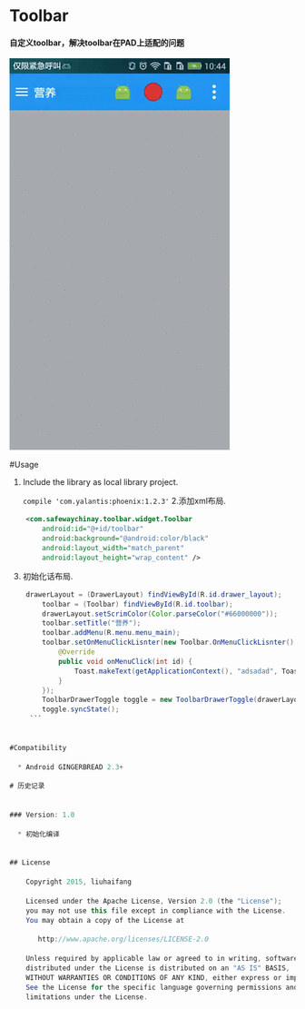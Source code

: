 # Toolbar

#### 自定义toolbar，解决toolbar在PAD上适配的问题


<img src="/snapshot/shapshot.gif" alt="alt text" style="width:200;height:200">

#Usage


1. Include the library as local library project.

    ``` compile 'com.yalantis:phoenix:1.2.3' ```
2.添加xml布局.

```xml
    <com.safewaychinay.toolbar.widget.Toolbar
        android:id="@+id/toolbar"
        android:background="@android:color/black"
        android:layout_width="match_parent"
        android:layout_height="wrap_content" />
  ```


3. 初始化话布局.

       
```java
    drawerLayout = (DrawerLayout) findViewById(R.id.drawer_layout);
        toolbar = (Toolbar) findViewById(R.id.toolbar);
        drawerLayout.setScrimColor(Color.parseColor("#66000000"));
        toolbar.setTitle("营养");
        toolbar.addMenu(R.menu.menu_main);
        toolbar.setOnMenuClickLisnter(new Toolbar.OnMenuClickLisnter() {
            @Override
            public void onMenuClick(int id) {
                Toast.makeText(getApplicationContext(), "adsadad", Toast.LENGTH_SHORT).show();
            }
        });
        ToolbarDrawerToggle toggle = new ToolbarDrawerToggle(drawerLayout, toolbar);
        toggle.syncState();
     ```


#Compatibility
  
  * Android GINGERBREAD 2.3+
  
# 历史记录


### Version: 1.0

  * 初始化编译


## License

    Copyright 2015, liuhaifang

    Licensed under the Apache License, Version 2.0 (the "License");
    you may not use this file except in compliance with the License.
    You may obtain a copy of the License at

       http://www.apache.org/licenses/LICENSE-2.0

    Unless required by applicable law or agreed to in writing, software
    distributed under the License is distributed on an "AS IS" BASIS,
    WITHOUT WARRANTIES OR CONDITIONS OF ANY KIND, either express or implied.
    See the License for the specific language governing permissions and
    limitations under the License.
